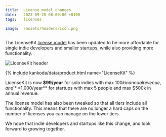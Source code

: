 ```yaml
---
title:  License model changes
date:   2023-09-28 08:00:00 +0100
tags:   licenses

image:  /assets/headers/icon.png
---
```


The LicenseKit [license model](/licenses) has been updated to be more affordable for single indie developers and smaller startups, while also providing more functionality.

![LicenseKit header]({{page.image}})

{% include kankoda/data/product.html name="LicenseKit" %}

LicenseKit is now **$99/year** for solo indies with max $100k in annual revenue, and **$1,000/year** for startups with max 5 people and max $500k in annual revenue.

The license model has also been tweaked so that all tiers include all functionality. This means that there are no longer a hard caps on the number of licenses you can manage on the lower tiers.

We hope that indie developers and startups like this change, and look forward to growing together.